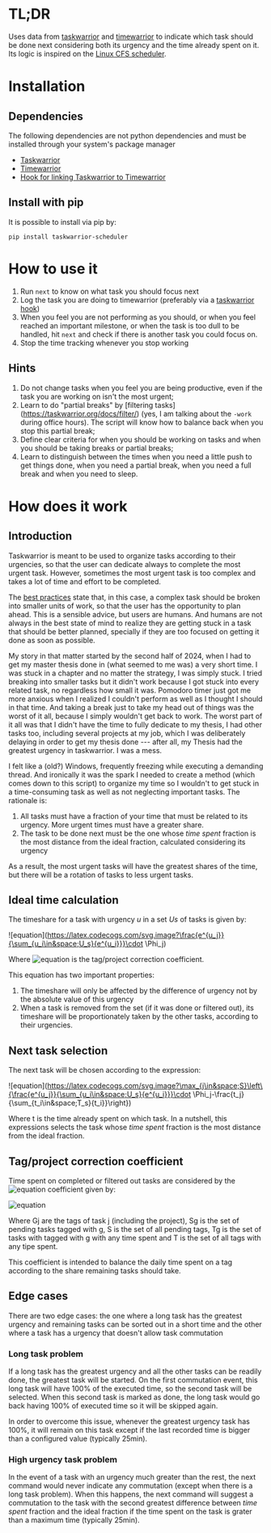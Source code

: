 # TL;DR

Uses data from [taskwarrior](https://taskwarrior.org/) and [timewarrior](https://timewarrior.net/) to indicate which task should be done next considering both its urgency and the time already spent on it. Its logic is inspired on the [Linux CFS scheduler](https://docs.kernel.org/scheduler/sched-design-CFS.html).

# Installation

## Dependencies

The following dependencies are not python dependencies and must be installed through your system's package manager

* [Taskwarrior](https://taskwarrior.org/)
* [Timewarrior](https://timewarrior.net/)
* [Hook for linking Taskwarrior to Timewarrior](https://timewarrior.net/docs/taskwarrior/)

## Install with pip

It is possible to install via pip by:

```
pip install taskwarrior-scheduler
```

# How to use it

1. Run ``next`` to know on what task you should focus next
2. Log the task you are doing to timewarrior (preferably via a [taskwarrior hook](https://timewarrior.net/docs/taskwarrior/))
3. When you feel you are not performing as you should, or when you feel reached an important milestone, or when the task is too dull to be handled, hit ``next`` and check if there is another task you could focus on.
4. Stop the time tracking whenever you stop working

## Hints 

1. Do not change tasks when you feel you are being productive, even if the task you are working on isn't the most urgent;
2. Learn to do "partial breaks" by [filtering tasks] (https://taskwarrior.org/docs/filter/) (yes, I am talking about the ``-work`` during office hours). The script will know how to balance back when you stop this partial break;
2. Define clear criteria for when you should be working on tasks and when you should be taking breaks or partial breaks;
3. Learn to distinguish between the times when you need a little push to get things done, when you need a partial break, when you need a full break and when you need to sleep.

# How does it work

## Introduction

Taskwarrior is meant to be used to organize tasks according to their urgencies, so that the user can dedicate always to complete the most urgent task. However, sometimes the most urgent task is too complex and takes a lot of time and effort to be completed.

The [best practices](https://taskwarrior.org/docs/best-practices/) state that, in this case, a complex task should be broken into smaller units of work, so that the user has the opportunity to plan ahead. This is a sensible advice, but users are humans. And humans are not always in the best state of mind to realize they are getting stuck in a task that should be better planned, specially if they are too focused on getting it done as soon as possible.

My story in that matter started by the second half of 2024, when I had to get my master thesis done in (what seemed to me was) a very short time. I was stuck in a chapter and no matter the strategy, I was simply stuck. I tried breaking into smaller tasks but it didn't work because I got stuck into every related task, no regardless how small it was. Pomodoro timer just got me more anxious when I realized I couldn't perform as well as I thought I should in that time. And taking a break just to take my head out of things was the worst of it all, because I simply wouldn't get back to work. The worst part of it all was that I didn't have the time to fully dedicate to my thesis, I had other tasks too, including several projects at my job, which I was deliberately delaying in order to get my thesis done --- after all, my Thesis had the greatest urgency in taskwarrior. I was a mess.

I felt like a (old?) Windows, frequently freezing while executing a demanding thread. And ironically it was the spark I needed to create a method (which comes down to this script) to organize my time so I wouldn't to get stuck in a time-consuming task as well as not neglecting important tasks. The rationale is:

1. All tasks must have a fraction of your time that must be related to its urgency. More urgent times must have a greater share.
1. The task to be done next must be the one whose *time spent* fraction is the most distance from the ideal fraction, calculated considering its urgency

As a result, the most urgent tasks will have the greatest shares of the time, but there will be a rotation of tasks to less urgent tasks.

## Ideal time calculation

The timeshare for a task with urgency *u* in a set *Us* of tasks is given by:

![equation](https://latex.codecogs.com/svg.image?\frac{e^{u_j}}{\sum_{u_i\in&space;U_s}{e^{u_i}}}\cdot \Phi_j)

Where ![equation](https://latex.codecogs.com/svg.image?\Phi_j) is the tag/project correction coefficient.

This equation has two important properties:

1. The timeshare will only be affected by the difference of urgency not by the absolute value of this urgency
2. When a task is removed from the set (if it was done or filtered out), its timeshare will be proportionately taken by the other tasks, according to their urgencies.

## Next task selection

The next task will be chosen according to the expression:

![equation](https://latex.codecogs.com/svg.image?\max_{j\in&space;S}\left\{\frac{e^{u_j}}{\sum_{u_i\in&space;U_s}{e^{u_i}}}\cdot \Phi_j-\frac{t_j}{\sum_{t_i\in&space;T_s}{t_i}}\right\})

Where t is the time already spent on which task. In a nutshell, this expressions selects the task whose *time spent* fraction is the most distance from the ideal fraction.

## Tag/project correction coefficient

Time spent on completed or filtered out tasks are considered by the ![equation](https://latex.codecogs.com/svg.image?\Phi_j) coefficient given by:

![equation](https://latex.codecogs.com/svg.image?\Phi_j=\prod_{g\in&space;G_j}{\left\(\frac{\sum_{i\in&space;T_g}{t_i}}{\sum_{i\in&space;T}{t_i}}\cdot\frac{\sum_{i\in&space;S}{e^{u_i}}}{\sum_{i\in&space;S_g}{e^{u_i}}}\right\)})

Where Gj are the tags of task j (including the project), Sg is the set of pending tasks tagged with g, S is the set of all pending tags, Tg is the set of tasks with tagged with g with any time spent and T is the set of all tags with any tipe spent.

This coefficient is intended to balance the daily time spent on a tag according to the share remaining tasks should take.

## Edge cases

There are two edge cases: the one where a long task has the greatest urgency and remaining tasks can be sorted out in a short time and the other where a task has a urgency that doesn't allow task commutation

### Long task problem

If a long task has the greatest urgency and all the other tasks can be readily done, the greatest task will be started. On the first commutation event, this long task will have 100% of the executed time, so the second task will be selected. When this second task is marked as done, the long task would go back having 100% of executed time so it will be skipped again.

In order to overcome this issue, whenever the greatest urgency task has 100%, it will remain on this task except if the last recorded time is bigger than a configured value (typically 25min).

### High urgency task problem

In the event of a task with an urgency much greater than the rest, the next command would never indicate any commutation (except when there is a long task problem). When this happens, the next command will suggest a commutation to the task with the second greatest difference between *time spent* fraction and the ideal fraction if the time spent on the task is grater than a maximum time (typically 25min).
